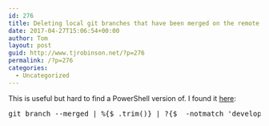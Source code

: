 ```yaml
---
id: 276
title: Deleting local git branches that have been merged on the remote using PowerShell
date: 2017-04-27T15:06:54+00:00
author: Tom
layout: post
guid: http://www.tjrobinson.net/?p=276
permalink: /?p=276
categories:
  - Uncategorized
---
```

This is useful but hard to find a PowerShell version of. I found it [here](http://stackoverflow.com/questions/6127328/how-can-i-delete-all-git-branches-which-have-been-merged#comment56499683_6127884):

<pre>git branch --merged | %{$_.trim()} | ?{$_ -notmatch 'develop' -and $_ -notmatch 'master'} | %{git branch -d $_}</pre>
